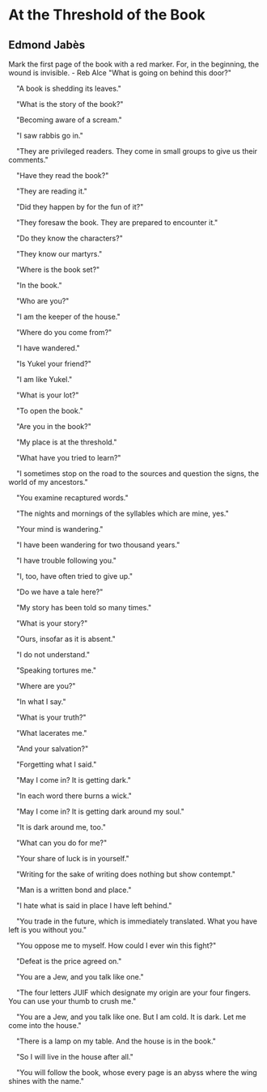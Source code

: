 # At the Threshold of the Book
## Edmond Jabès
Mark the first page of the book with a red marker. For,
in the beginning, the wound is invisible.
\- Reb Alce
"What is going on behind this door?"

    "A book is shedding its leaves."

    "What is the story of the book?"

    "Becoming aware of a scream."

    "I saw rabbis go in."

    "They are privileged readers. They come in small groups to give us their
comments."

    "Have they read the book?"

    "They are reading it."

    "Did they happen by for the fun of it?"

    "They foresaw the book. They are prepared to encounter it."

    "Do they know the characters?"

    "They know our martyrs."

    "Where is the book set?"

    "In the book."

    "Who are you?"

    "I am the keeper of the house."

    "Where do you come from?"

    "I have wandered."

    "Is Yukel your friend?"

    "I am like Yukel."

    "What is your lot?"

    "To open the book."

    "Are you in the book?"

    "My place is at the threshold."

    "What have you tried to learn?"

    "I sometimes stop on the road to the sources and question the signs, the
world of my ancestors."

    "You examine recaptured words."

    "The nights and mornings of the syllables which are mine, yes."

    "Your mind is wandering."

    "I have been wandering for two thousand years."

    "I have trouble following you."

    "I, too, have often tried to give up."

    "Do we have a tale here?"

    "My story has been told so many times."

    "What is your story?"

    "Ours, insofar as it is absent."

    "I do not understand."

    "Speaking tortures me."

    "Where are you?"

    "In what I say."

    "What is your truth?"

    "What lacerates me."

    "And your salvation?"

    "Forgetting what I said."

    "May I come in? It is getting dark."

    "In each word there burns a wick."

    "May I come in? It is getting dark around my soul."

    "It is dark around me, too."

    "What can you do for me?"

    "Your share of luck is in yourself."

    "Writing for the sake of writing does nothing but show contempt."

    "Man is a written bond and place."

    "I hate what is said in place I have left behind."

    "You trade in the future, which is immediately translated. What you have
left is you without you."

    "You oppose me to myself. How could I ever win this fight?"

    "Defeat is the price agreed on."

    "You are a Jew, and you talk like one."

    "The four letters JUIF which designate my origin are your four fingers.
You can use your thumb to crush me."

    "You are a Jew, and you talk like one. But I am cold. It is dark. Let me
come into the house."

    "There is a lamp on my table. And the house is in the book."

    "So I will live in the house after all."

    "You will follow the book, whose every page is an abyss where the wing
shines with the name."